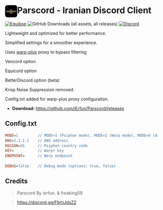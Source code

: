 # [<img src="./assets/icon.png" width="40" align="left" alt="Parscord">](https://github.com/Parscord/Parscord) Parscord - Iranian Discord Client
[![Equibop](https://img.shields.io/badge/Parscord-grey?style=flat)](https://github.com/Parscord/Parscord)
![GitHub Downloads (all assets, all releases)](https://img.shields.io/github/downloads/iErfun/Parscord/total)
[![Discord](https://img.shields.io/discord/1266760643692859402.svg?color=768AD4&label=Discord&logo=discord&logoColor=white)](https://discord.gg/FbrtjJdsZ2)


Lightweight and optimized for better performance.

Simplified settings for a smoother experience.

Uses [warp-plus](https://github.com/bepass-org/warp-plus) proxy to bypass filtering

Vencord option

Equicord option

BetterDiscord option (beta)

Krisp Noise Suppression removed.

Config.txt added for warp-plus proxy configuration.


* **Download:** https://github.com/iErfun/Parscord/releases

## Config.txt
```ini
MODE=1         // MODE=1 (Psiphon mode), MODE=2 (Warp mode), MODE=0 (disable proxy) 
DNS=1.1.1.1    // DNS address
REGION=US      // Psiphon country code
KEY=           // Warp+ key
ENDPOINT=      // Warp endpoint

DEBUG=false    // Debug mode (options: true, false)
```

## Credits
> Parscord By ierfun. & freaking59

> https://discord.gg/FbrtjJdsZ2
